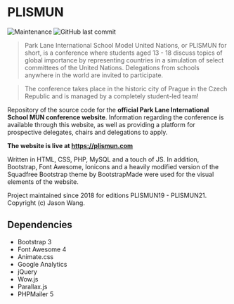 # PLISMUN
![Maintenance](https://img.shields.io/maintenance/yes/2021) ![GitHub last commit](https://img.shields.io/github/last-commit/jasonfyw/plismun)

> Park Lane International School Model United Nations, or PLISMUN for short, is a conference where students aged 13 - 18 discuss topics of global importance by representing countries in a simulation of select committees of the United Nations. Delegations from schools anywhere in the world are invited to participate. 

> The conference takes place in the historic city of Prague in the Czech Republic and is managed by a completely student-led team!



Repository of the source code for the **official Park Lane International School MUN conference website**. Information regarding the conference is available through this website, as well as providing a platform for prospective delegates, chairs and delegations to apply.

**The website is live at https://plismun.com**

Written in HTML, CSS, PHP, MySQL and a touch of JS. In addition, Bootstrap, Font Awesome, Ionicons and a heavily modified version of the Squadfree Bootstrap theme by BootstrapMade were used for the visual elements of the website.

Project maintained since 2018 for editions PLISMUN19 - PLISMUN21. Copyright (c) Jason Wang.


## Dependencies

* Bootstrap 3
* Font Awesome 4
* Animate.css
* Google Analytics
* jQuery
* Wow.js
* Parallax.js
* PHPMailer 5
